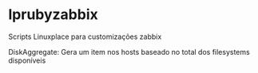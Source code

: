 # lprubyzabbix
Scripts Linuxplace para customizações zabbix

DiskAggregate:
 Gera um item nos hosts baseado no total dos filesystems disponíveis
